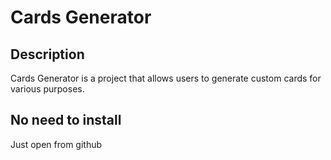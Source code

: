 # Cards Generator

## Description
Cards Generator is a project that allows users to generate custom cards for various purposes.

## No need to install
Just open from github